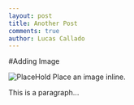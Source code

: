 ```yaml
---
layout: post
title: Another Post
comments: true
author: Lucas Callado
---
```


#Adding Image

![PlaceHold](http://placehold.it/350x150 "title")  Place an image inline.

This is a paragraph...
